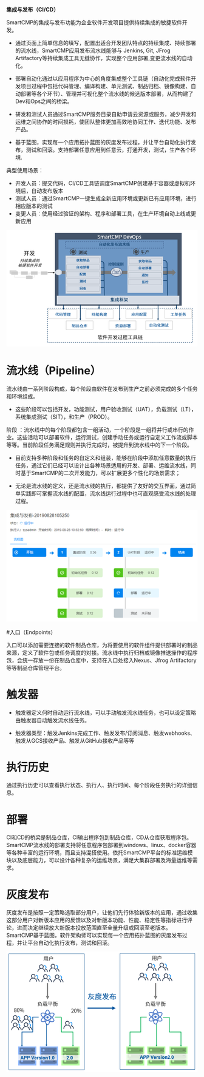 **集成与发布（CI/CD）**

SmartCMP的集成与发布功能为企业软件开发项目提供持续集成的敏捷软件开发。

+ 通过页面上简单信息的填写，配置出适合开发团队特点的持续集成、持续部署的流水线，SmartCMP应用发布流水线能够与 Jenkins, Git, JFrog Artifactory等持续集成工具无缝协作，实现整个应用部署,变更流水线的自动化。

+ 部署自动化通过以应用程序为中心的角度集成整个工具链（自动化完成软件开发项目过程中包括代码管理、编译构建、单元测试、制品归档、镜像构建、自动部署等各个环节）、管理并可视化整个流水线的候选版本部署，从而构建了Dev和Ops之间的桥梁。

+ 研发和测试人员通过SmartCMP服务目录自助申请云资源或服务，减少开发和运维之间协作的时间损耗，使团队整体更加高效地协同工作、迭代功能、发布产品。

+ 基于蓝图，实现每一个应用拓扑蓝图的灰度发布过程，并让平台自动化执行发布，测试和回滚。支持部署任意应用到任意云，打通开发，测试，生产各个环境.

典型使用场景：

+ 开发人员：提交代码，CI/CD工具链调度SmartCMP创建基于容器或虚拟机环境后，自动发布版本
+ 测试人员：通过SmartCMP一键生成全新应用环境或更新已有应用环境，进行相应版本的测试
+ 变更人员：使用经过验证的架构、程序和部署工具，在生产环境自动上线或更新应用



![架构图](../../picture/foundationConcepts/架构图V2.png)




# 流水线（Pipeline）

流水线由一系列阶段构成，每个阶段由软件在发布到生产之前必须完成的多个任务和环境组成。
+ 这些阶段可以包括开发，功能测试，用户验收测试（UAT），负载测试（LT），系统集成测试（SIT），和生产（PROD）。

阶段 ：流水线中的每个阶段都包含一组活动，一个阶段是一组将并行或串行的作业。这些活动可以部署软件，运行测试，创建手动任务或运行自定义工作流或脚本等等。当前阶段任务满足规则并执行完成时，被提升到流水线中的下一个阶段。

+ 目前支持多种阶段和任务的自定义和组装，能够在阶段中添加任意数量的执行任务，通过它们已经可以设计出各种场景适用的开发、部署、运维流水线，同时基于SmartCMP的二次开发能力，可以扩展更多个性化的场景需求；

+ 无论是流水线的定义，还是流水线的执行，都提供了友好的交互界面，通过简单实践即可掌握流水线的配置，流水线运行过程中也可直观感受流水线的处理过程。


![流水线](../../picture/foundationConcepts/流水线.png)



#入口（Endpoints）

入口可以添加需要连接的软件制品仓库，为将要使用的软件组件提供部署时的制品来源，定义了软件包或任务调度的对接。流水线中执行归档或镜像推送操作的程序包，会统一存放一份在制品仓库中，支持在入口处接入Nexus、Jfrog Artifactory等等制品仓库管理平台。

# 触发器
+ 触发器定义何时自动运行流水线，可以手动触发流水线任务，也可以设定策略由触发器自动触发流水线任务。

+ 触发器类型：触发Jenkins完成工作、触发发布/订阅消息、触发webhooks、触发从GCS接收产品、触发从GitHub接收产品等等

# 执行历史
通过执行历史可以查看执行状态、执行人、执行时间、每个阶段任务执行的详细信息。

# 部署
CI和CD的桥梁是制品仓库，CI输出程序包到制品仓库，CD从仓库获取程序包。
SmartCMP流水线的部署支持将任意程序包部署到windows、linux、docker容器等各种丰富的运行环境，而且支持混搭使用。依托SmartCMP平台的标准运维模块以及底层能力，可以设计各种复杂的运维场景，满足大集群部署及海量运维等需求。

# 灰度发布
灰度发布是按照一定策略选取部分用户，让他们先行体验新版本的应用，通过收集这部分用户对新版本应用的反馈以及对新版本功能、性能、稳定性等指标进行评论，进而决定继续放大新版本投放范围直至全量升级或回滚至老版本。
SmartCMP基于蓝图，软件架构师可以实现每一个应用拓扑蓝图的灰度发布过程，并让平台自动化执行发布，测试和回滚。

![灰度发布](../../picture/foundationConcepts/灰度发布.png)


